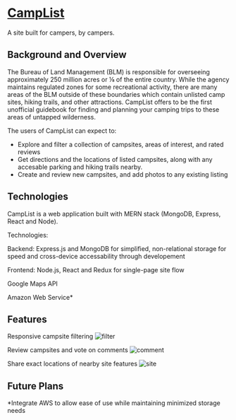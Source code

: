 # [CampList](http://camplist-mern.herokuapp.com/#/)
A site built for campers, by campers.


## Background and Overview

The Bureau of Land Management (BLM) is responsible for overseeing approximately 250 million acres or ⅛ of the entire country. While the agency maintains regulated zones for some recreational activity, there are many areas of the BLM outside of these boundaries which contain unlisted camp sites, hiking trails, and other attractions. CampList offers to be the first unofficial guidebook for finding and planning your camping trips to these areas of untapped wilderness.

The users of CampList can expect to:
* Explore and filter a collection of campsites, areas of interest, and rated reviews
* Get directions and the locations of listed campsites, along with any accesable parking and hiking trails nearby.
* Create and review new campsites, and add photos to any existing listing


## Technologies
CampList is a web application built with MERN stack (MongoDB, Express, React and Node).

Technologies:

Backend: Express.js and MongoDB for simplified, non-relational storage for speed and cross-device accessability through developement

Frontend: Node.js, React and Redux for single-page site flow

Google Maps API

Amazon Web Service*

## Features
Responsive campsite filtering
![filter](frontend/public/campListFilter.gif)

Review campsites and vote on comments
![comment](frontend/public/campListComment.gif)

Share exact locations of nearby site features
![site](frontend/public/campListCreate.gif)

## Future Plans

*Integrate AWS to allow ease of use while maintaining minimized storage needs

